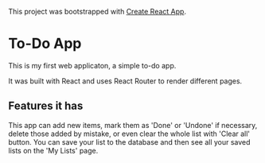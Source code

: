 This project was bootstrapped with [Create React App](https://github.com/facebook/create-react-app).

# To-Do App
This is my first web applicaton, a simple to-do app. 

It was built with React and uses React Router to render different pages. 

## Features it has
This app can add new items, mark them as 'Done' or 'Undone' if necessary, delete those added by mistake, or even clear the whole list with 'Clear all' button. You can save your list to the database and then see all your saved lists on the 'My Lists' page. 
